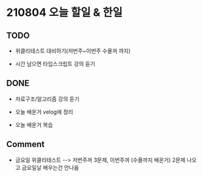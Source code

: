# 210804 오늘 할일 & 한일

## TODO


- 위클리테스트 대비하기(저번주~이번주 수욜꺼 까지)

- 시간 남으면 타입스크립트 강의 듣기


## DONE

- 자료구조/알고리즘 강의 듣기

- 오늘 배운거 velog에 정리

- 오늘 배운거 복습


## Comment

- 금요일 위클리테스트 --> 저번주꺼 3문제, 이번주꺼 (수욜까지 배운거) 2문제 나오고 금요일날 배우는건 안나옴
